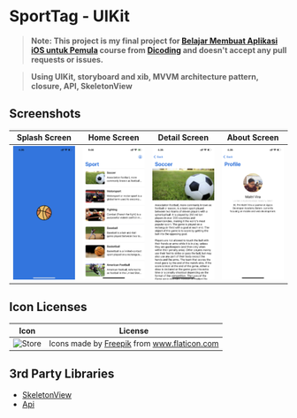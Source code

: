# SportTag - UIKit

> **Note: This project is my final project for [Belajar Membuat Aplikasi iOS untuk Pemula](https://www.dicoding.com/academies/171) course from [Dicoding](https://dicoding.com) and doesn't accept any pull requests or issues.**

> **Using UIKit, storyboard and xib, MVVM architecture pattern, closure, API, SkeletonView**

## Screenshots

| Splash Screen                                    | Home Screen                                  | Detail Screen                                    | About Screen                                   |
| ------------------------------------------------ | -------------------------------------------- | ------------------------------------------------ | ---------------------------------------------- |
| ![Splash Screen](/Screenshots/Splash-screen.png) | ![Home Screen](/Screenshots/Home-screen.png) | ![Detail Screen](/Screenshots/Detail-screen.png) | ![About Screen](/Screenshots/Profile-screen.png) |

## Icon Licenses

| Icon                                                                           | License                                                                                                                                                               |
| ------------------------------------------------------------------------------ | --------------------------------------------------------------------------------------------------------------------------------------------------------------------- |
| ![Store](/dicodingSubmision1/Base/Assets.xcassets/ball.png) | <div>Icons made by <a href="https://www.freepik.com" title="Freepik">Freepik</a> from <a href="https://www.flaticon.com/" title="Flaticon">www.flaticon.com</a></div> |

## 3rd Party Libraries

- [SkeletonView](https://github.com/Juanpe/SkeletonView)
- [Api](https://www.thesportsdb.com/api/v1/json/1/all_sports.php)
